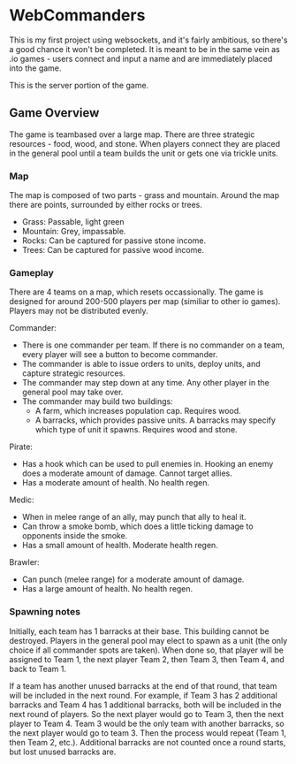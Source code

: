 # WebCommanders

This is my first project using websockets, and it's fairly ambitious, so there's a good chance it won't be completed. It is meant to be in the same vein as .io games - users connect and input a name and are immediately placed into the game. 

This is the server portion of the game.

## Game Overview

The game is teambased over a large map. There are three strategic resources - food, wood, and stone.  When players connect they 
are placed in the general pool until a team builds the unit or gets one via trickle units.

### Map

The map is composed of two parts - grass and mountain. Around the map there are points, surrounded by either rocks or trees.

- Grass: Passable, light green
- Mountain: Grey, impassable.
- Rocks: Can be captured for passive stone income.
- Trees: Can be captured for passive wood income.


### Gameplay

There are 4 teams on a map, which resets occassionally. The game is designed for around 200-500 players per map (similiar to other io games). Players may not be
distributed evenly. 

Commander:

- There is one commander per team. If there is no commander on a team, every player will see a button to become commander.
- The commander is able to issue orders to units, deploy units, and capture strategic resources.
- The commander may step down at any time. Any other player in the general pool may take over. 
- The commander may build two buildings:
  - A farm, which increases population cap. Requires wood.
  - A barracks, which provides passive units. A barracks may specify which type of unit it spawns. Requires wood and stone.

Pirate:

- Has a hook which can be used to pull enemies in. Hooking an enemy does a moderate amount of damage. Cannot target allies.
- Has a moderate amount of health. No health regen.

Medic:

- When in melee range of an ally, may punch that ally to heal it.
- Can throw a smoke bomb, which does a little ticking damage to opponents inside the smoke.
- Has a small amount of health. Moderate health regen.

Brawler:

- Can punch (melee range) for a moderate amount of damage. 
- Has a large amount of health. No health regen.

### Spawning notes

Initially, each team has 1 barracks at their base. This building cannot be destroyed. Players in the general pool may elect to spawn as a unit (the only choice if all commander spots are taken). When 
done so, that player will be assigned to Team 1, the next player Team 2, then Team 3, then Team 4, and back to Team 1.

If a team has another unused barracks at the end of that round, that team will be included in the next round. For example, if Team 3 has 2 additional barracks and Team 4 has 1 additional barracks, both will be included in the next round of players. So the next player would go to Team 3, then the next player to Team 4. Team 3 would be the only team with another barracks, so the next player would go to team 3. Then the process would repeat (Team 1, then Team 2, etc.). Additional barracks are not counted once a round starts, but lost unused barracks are.
